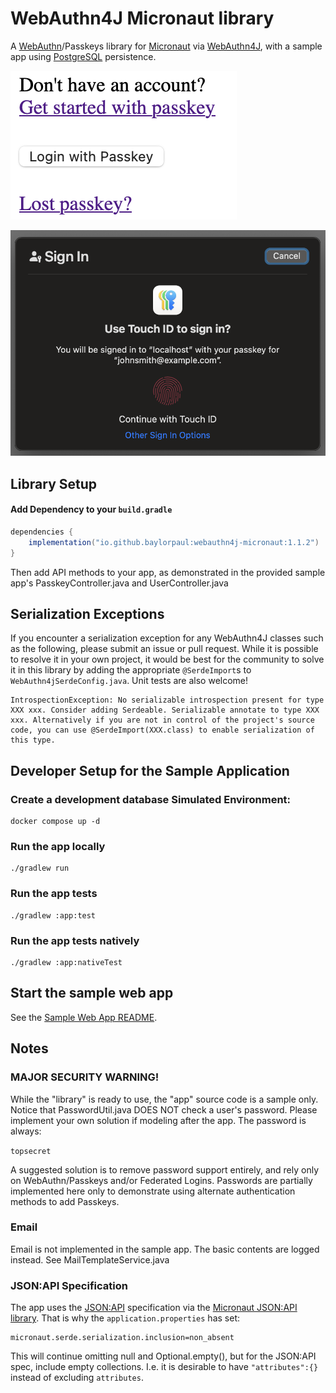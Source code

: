 # WebAuthn4J Micronaut library

A [WebAuthn](https://webauthn.io/)/Passkeys library for [Micronaut](https://micronaut.io/) via [WebAuthn4J](https://github.com/webauthn4j/webauthn4j), with a sample app using [PostgreSQL](https://www.postgresql.org/) persistence.

![Main Screen](./docs/media/01-main-screen.png)

![Authenticate](./docs/media/04-authenticate.png)

## Library Setup

#### Add Dependency to your `build.gradle`
```groovy
dependencies {
    implementation("io.github.baylorpaul:webauthn4j-micronaut:1.1.2")
}
```

Then add API methods to your app, as demonstrated in the provided sample app's PasskeyController.java and UserController.java

## Serialization Exceptions
If you encounter a serialization exception for any WebAuthn4J classes such as the following, please submit an issue or pull request.
While it is possible to resolve it in your own project, it would be best for the community to solve it in this library by adding the appropriate `@SerdeImport`s to `WebAuthn4jSerdeConfig.java`. Unit tests are also welcome!

	IntrospectionException: No serializable introspection present for type XXX xxx. Consider adding Serdeable. Serializable annotate to type XXX xxx. Alternatively if you are not in control of the project's source code, you can use @SerdeImport(XXX.class) to enable serialization of this type.


## Developer Setup for the Sample Application
### Create a development database Simulated Environment:
	docker compose up -d

### Run the app locally
    ./gradlew run

### Run the app tests
	./gradlew :app:test

### Run the app tests natively
	./gradlew :app:nativeTest

## Start the sample web app

See the [Sample Web App README](web/README.md).

## Notes

### MAJOR SECURITY WARNING!
While the "library" is ready to use, the "app" source code is a sample only.
Notice that PasswordUtil.java DOES NOT check a user's password.
Please implement your own solution if modeling after the app.
The password is always:

`topsecret`

A suggested solution is to remove password support entirely, and rely only on WebAuthn/Passkeys and/or Federated Logins.
Passwords are partially implemented here only to demonstrate using alternate authentication methods to add Passkeys.

### Email
Email is not implemented in the sample app. The basic contents are logged instead.
See MailTemplateService.java

### JSON:API Specification

The app uses the [JSON:API](https://jsonapi.org/) specification via the [Micronaut JSON:API library](https://github.com/baylorpaul/micronaut-json-api).
That is why the `application.properties` has set:

	micronaut.serde.serialization.inclusion=non_absent

This will continue omitting null and Optional.empty(), but for the JSON:API spec, include empty collections.
I.e. it is desirable to have `"attributes":{}` instead of excluding `attributes`.

